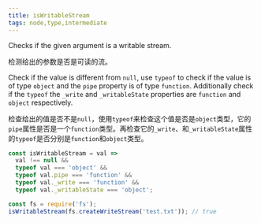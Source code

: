 ```yaml
---
title: isWritableStream
tags: node,type,intermediate
---
```


Checks if the given argument is a writable stream.

检测给出的参数是否是可读的流。

Check if the value is different from `null`, use `typeof` to check if the value is of type `object` and the `pipe` property is of type `function`.
Additionally check if the `typeof` the `_write` and `_writableState` properties are `function` and `object` respectively.

检查给出的值是否不是`null`，使用`typeof`来检查这个值是否是`object`类型，它的`pipe`属性是否是一个`function`类型。再检查它的`_write`、和`_writableState`属性的`typeof`是否分别是`function`和`object`类型。

```js
const isWritableStream = val =>
  val !== null &&
  typeof val === 'object' &&
  typeof val.pipe === 'function' &&
  typeof val._write === 'function' &&
  typeof val._writableState === 'object';
```

```js
const fs = require('fs');
isWritableStream(fs.createWriteStream('test.txt')); // true
```